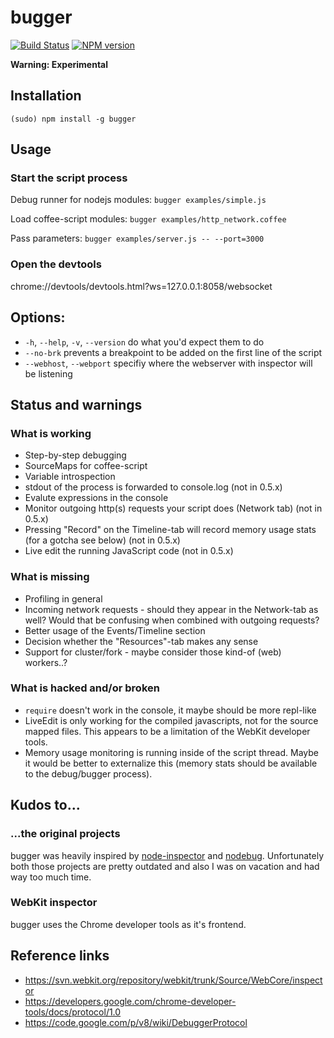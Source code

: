 # bugger

[![Build Status](https://travis-ci.org/jkrems/bugger.png)](https://travis-ci.org/jkrems/bugger) 
[![NPM version](https://badge.fury.io/js/bugger.png)](https://npmjs.org/package/bugger)

**Warning: Experimental**

## Installation

```
(sudo) npm install -g bugger
```

## Usage

### Start the script process

Debug runner for nodejs modules: `bugger examples/simple.js`

Load coffee-script modules: `bugger examples/http_network.coffee`

Pass parameters: `bugger examples/server.js -- --port=3000`

### Open the devtools

chrome://devtools/devtools.html?ws=127.0.0.1:8058/websocket

## Options:

* `-h`, `--help`, `-v`, `--version` do what you'd expect them to do
* `--no-brk` prevents a breakpoint to be added on the first line of the script
* `--webhost`, `--webport` specifiy where the webserver with inspector will be listening

## Status and warnings

### What is working
* Step-by-step debugging
* SourceMaps for coffee-script
* Variable introspection
* stdout of the process is forwarded to console.log (not in 0.5.x)
* Evalute expressions in the console
* Monitor outgoing http(s) requests your script does (Network tab) (not in 0.5.x)
* Pressing "Record" on the Timeline-tab will record memory usage stats (for a gotcha see below) (not in 0.5.x)
* Live edit the running JavaScript code (not in 0.5.x)

### What is missing
* Profiling in general
* Incoming network requests - should they appear in the Network-tab as well? Would that be
  confusing when combined with outgoing requests?
* Better usage of the Events/Timeline section
* Decision whether the "Resources"-tab makes any sense
* Support for cluster/fork - maybe consider those kind-of (web) workers..?

### What is hacked and/or broken
* `require` doesn't work in the console, it maybe should be more repl-like
* LiveEdit is only working for the compiled javascripts, not for the source mapped files. This
  appears to be a limitation of the WebKit developer tools.
* Memory usage monitoring is running inside of the script thread. Maybe it would be better to
  externalize this (memory stats should be available to the debug/bugger process).

## Kudos to...

### ...the original projects

bugger was heavily inspired by [node-inspector](https://github.com/dannycoates/node-inspector) and
[nodebug](https://github.com/billyzkid/nodebug). Unfortunately both those projects are pretty
outdated and also I was on vacation and had way too much time.

### WebKit inspector

bugger uses the Chrome developer tools as it's frontend.

## Reference links

- https://svn.webkit.org/repository/webkit/trunk/Source/WebCore/inspector
- https://developers.google.com/chrome-developer-tools/docs/protocol/1.0
- https://code.google.com/p/v8/wiki/DebuggerProtocol
